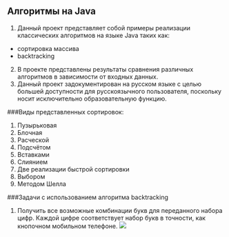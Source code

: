 ## Алгоритмы на Java
1. Данный проект представляет собой примеры реализации классических алгоритмов на языке Java таких как:
 - сортировка массива
 - backtracking
2. В проекте представлены результаты сравнения различных алгоритмов в зависимости от входных данных.
3. Данный проект задокументирован на русском языке с целью большей доступности для русскоязычного пользователя, поскольку носит исключительно образовательную функцию.

###Виды представленных сортировок:
1. Пузырьковая
2. Блочная
3. Расческой
4. Подсчётом
5. Вставками
6. Слиянием
7. Две реализации быстрой сортировки
8. Выбором
9. Методом Шелла

###Задачи с использованием алгоритма backtracking
1. Получить все возможные комбинации букв для переданного набора цифр. Каждой цифре соответствует набор букв в точности, как кнопочном мобильном телефоне.
![](https://www.yorku.ca/mack/chapter5-f2.jpg)